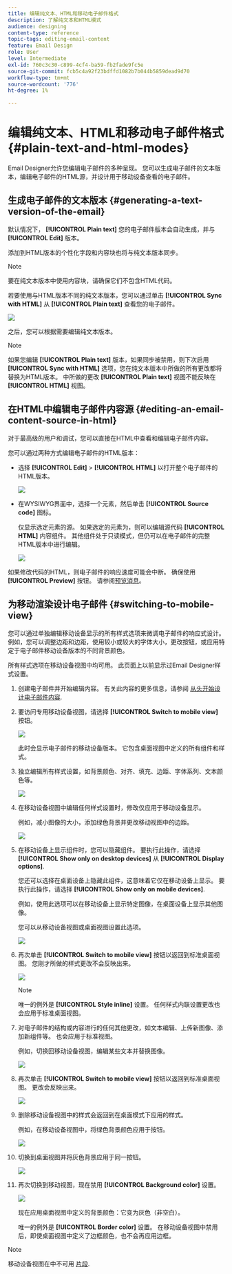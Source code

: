 ```yaml
---
title: 编辑纯文本、HTML和移动电子邮件格式
description: 了解纯文本和HTML模式
audience: designing
content-type: reference
topic-tags: editing-email-content
feature: Email Design
role: User
level: Intermediate
exl-id: 760c3c30-c899-4cf4-ba59-fb2fade9fc5e
source-git-commit: fcb5c4a92f23bdffd1082b7b044b5859dead9d70
workflow-type: tm+mt
source-wordcount: '776'
ht-degree: 1%

---
```


# 编辑纯文本、HTML和移动电子邮件格式 {#plain-text-and-html-modes}

Email Designer允许您编辑电子邮件的多种呈现。 您可以生成电子邮件的文本版本，编辑电子邮件的HTML源，并设计用于移动设备查看的电子邮件。

## 生成电子邮件的文本版本 {#generating-a-text-version-of-the-email}

默认情况下， **[!UICONTROL Plain text]** 您的电子邮件版本会自动生成，并与 **[!UICONTROL Edit]** 版本。

添加到HTML版本的个性化字段和内容块也将与纯文本版本同步。

>[!NOTE]
>
>要在纯文本版本中使用内容块，请确保它们不包含HTML代码。

若要使用与HTML版本不同的纯文本版本，您可以通过单击 **[!UICONTROL Sync with HTML]** 从 **[!UICONTROL Plain text]** 查看您的电子邮件。

![](assets/email_designer_textversion.png)

之后，您可以根据需要编辑纯文本版本。

>[!NOTE]
>
>如果您编辑 **[!UICONTROL Plain text]** 版本，如果同步被禁用，则下次启用 **[!UICONTROL Sync with HTML]** 选项，您在纯文本版本中所做的所有更改都将替换为HTML版本。 中所做的更改 **[!UICONTROL Plain text]** 视图不能反映在 **[!UICONTROL HTML]** 视图。

## 在HTML中编辑电子邮件内容源 {#editing-an-email-content-source-in-html}

对于最高级的用户和调试，您可以直接在HTML中查看和编辑电子邮件内容。

您可以通过两种方式编辑电子邮件的HTML版本：

* 选择 **[!UICONTROL Edit]** > **[!UICONTROL HTML]** 以打开整个电子邮件的HTML版本。

  ![](assets/email_designer_html1.png)

* 在WYSIWYG界面中，选择一个元素，然后单击 **[!UICONTROL Source code]** 图标。

  仅显示选定元素的源。 如果选定的元素为，则可以编辑源代码 **[!UICONTROL HTML]** 内容组件。 其他组件处于只读模式，但仍可以在电子邮件的完整HTML版本中进行编辑。

  ![](assets/email_designer_html2.png)

如果修改代码的HTML，则电子邮件的响应速度可能会中断。 确保使用 **[!UICONTROL Preview]** 按钮。 请参阅[预览消息](../../sending/using/previewing-messages.md)。

## 为移动渲染设计电子邮件 {#switching-to-mobile-view}

您可以通过单独编辑移动设备显示的所有样式选项来微调电子邮件的响应式设计。 例如，您可以调整边距和边距，使用较小或较大的字体大小，更改按钮，或应用特定于电子邮件移动设备版本的不同背景颜色。

所有样式选项在移动设备视图中均可用。 此页面上以前显示过Email Designer样式设置。

1. 创建电子邮件并开始编辑内容。 有关此内容的更多信息，请参阅 [从头开始设计电子邮件内容](../../designing/using/designing-from-scratch.md#designing-an-email-content-from-scratch).
1. 要访问专用移动设备视图，请选择 **[!UICONTROL Switch to mobile view]** 按钮。

   ![](assets/email_designer_mobile_view_switch.png)

   此时会显示电子邮件的移动设备版本。 它包含桌面视图中定义的所有组件和样式。

1. 独立编辑所有样式设置，如背景颜色、对齐、填充、边距、字体系列、文本颜色等。

   ![](assets/email_designer_mobile_view.png)

1. 在移动设备视图中编辑任何样式设置时，修改仅应用于移动设备显示。

   例如，减小图像的大小，添加绿色背景并更改移动视图中的边距。

   ![](assets/email_designer_mobile_view_change.png)

1. 在移动设备上显示组件时，您可以隐藏组件。 要执行此操作，请选择 **[!UICONTROL Show only on desktop devices]** 从 **[!UICONTROL Display options]**.

   您还可以选择在桌面设备上隐藏此组件，这意味着它仅在移动设备上显示。 要执行此操作，请选择 **[!UICONTROL Show only on mobile devices]**.

   例如，使用此选项可以在移动设备上显示特定图像，在桌面设备上显示其他图像。

   您可以从移动设备视图或桌面视图设置此选项。

   ![](assets/email_designer_mobile_hide.png)

1. 再次单击 **[!UICONTROL Switch to mobile view]** 按钮以返回到标准桌面视图。 您刚才所做的样式更改不会反映出来。

   ![](assets/email_designer_mobile_view_desktop_no-change.png)

   >[!NOTE]
   >
   >唯一的例外是 **[!UICONTROL Style inline]** 设置。 任何样式内联设置更改也会应用于标准桌面视图。

1. 对电子邮件的结构或内容进行的任何其他更改，如文本编辑、上传新图像、添加新组件等。 也会应用于标准视图。

   例如，切换回移动设备视图，编辑某些文本并替换图像。

   ![](assets/email_designer_mobile_view_change_content.png)

1. 再次单击 **[!UICONTROL Switch to mobile view]** 按钮以返回到标准桌面视图。 更改会反映出来。

   ![](assets/email_designer_mobile_view_desktop_content-change.png)

1. 删除移动设备视图中的样式会返回到在桌面模式下应用的样式。

   例如，在移动设备视图中，将绿色背景颜色应用于按钮。

   ![](assets/email_designer_mobile_view_background_mobile.png)

1. 切换到桌面视图并将灰色背景应用于同一按钮。

   ![](assets/email_designer_mobile_view_background_desktop.png)

1. 再次切换到移动视图，现在禁用 **[!UICONTROL Background color]** 设置。

   ![](assets/email_designer_mobile_view_background_mobile_disabled.png)

   现在应用桌面视图中定义的背景颜色：它变为灰色（非空白）。

   唯一的例外是 **[!UICONTROL Border color]** 设置。 在移动设备视图中禁用后，即使桌面视图中定义了边框颜色，也不会再应用边框。

>[!NOTE]
>
>移动设备视图在中不可用 [片段](../../designing/using/using-reusable-content.md#about-fragments).
